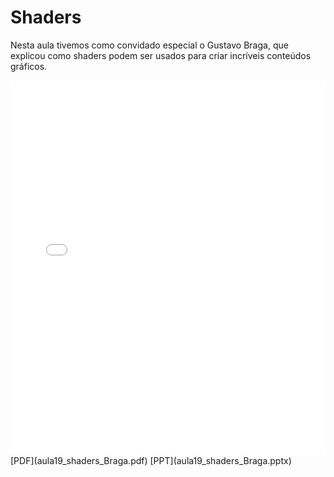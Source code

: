 # Shaders

Nesta aula tivemos como convidado especial o Gustavo Braga, que explicou como shaders podem ser usados para criar incríveis conteúdos gráficos.

<embed height="600" src="aula19_shaders_Braga.pdf" type="application/pdf" width="100%">
[PDF](aula19_shaders_Braga.pdf)
[PPT](aula19_shaders_Braga.pptx)
